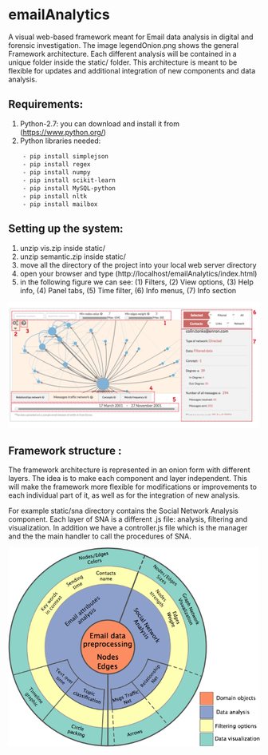 # emailAnalytics

A visual web-based framework meant for Email data analysis in digital and forensic investigation.
The image legendOnion.png shows the general Framework architecture. Each different analysis will be contained in a unique folder inside the static/ folder. This architecture is meant to be flexible for updates and additional integration of new components and data analysis.

## Requirements:
1. Python-2.7: you can download and install it from (https://www.python.org/) 
2. Python libraries needed:
```
    - pip install simplejson 
    - pip install regex
    - pip install numpy
    - pip install scikit-learn
    - pip install MySQL-python
    - pip install nltk
    - pip install mailbox
```
    
## Setting up the system:
1. unzip vis.zip inside static/
2. unzip semantic.zip inside static/
3. move all the directory of the project into your local web server directory 
4. open your browser and type (http://localhost/emailAnalytics/index.html)
5. in the following figure we can see: (1) Filters, (2) View options, (3) Help info, (4)
Panel tabs, (5) Time filter, (6) Info menus, (7) Info section

![](gui02.png?raw=true "Framework gui")

## Framework structure :
The framework architecture is represented in an onion form with different layers. The idea is to make each component and layer independent. This will make the framework more flexible for modifications or improvements to each individual part of it, as well as for the integration of new analysis. 

For example static/sna directory contains the Social Network Analysis component. Each layer of SNA is a different .js file: analysis, filtering and visualization. In addition we have a controller.js file which is the manager and the the main handler to call the procedures of SNA.

![](legendOnion.png?raw=true "Framework Architecture")


